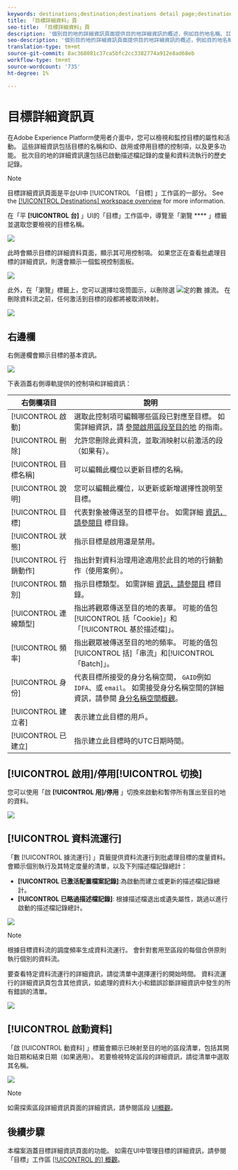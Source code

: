 ```yaml
---
keywords: destinations;destination;destinations detail page;destinations details page
title: 「目標詳細資料」頁
seo-title: 「目標詳細資料」頁
description: '個別目的地的詳細資訊頁面提供目的地詳細資訊的概述，例如目的地名稱、ID、對應至目的地的區段，以及編輯啟動和啟用和停用資料流的控制項。 '
seo-description: '個別目的地的詳細資訊頁面提供目的地詳細資訊的概述，例如目的地名稱、ID、對應至目的地的區段，以及編輯啟動和啟用和停用資料流的控制項。 '
translation-type: tm+mt
source-git-commit: 8ac368081c37ca5bfc2cc3382774a912e8ad68eb
workflow-type: tm+mt
source-wordcount: '735'
ht-degree: 1%

---
```



# 目標詳細資訊頁

在Adobe Experience Platform使用者介面中，您可以檢視和監控目標的屬性和活動。 這些詳細資訊包括目標的名稱和ID、啟用或停用目標的控制項，以及更多功能。 批次目的地的詳細資訊還包括已啟動描述檔記錄的度量和資料流執行的歷史記錄。

>[!NOTE]
>
>目標詳細資訊頁面是平台UI中 [!UICONTROL 「目標] 」工作區的一部分。 See the [[!UICONTROL Destinations] workspace overview](./destinations-workspace.md) for more information.

在「平 **[!UICONTROL 台]** 」UI的「目標」工作區中，導覽至「瀏覽 **** 」標籤並選取您要檢視的目標名稱。

![](../assets/ui/details-page/select-destination.png)

此時會顯示目標的詳細資料頁面，顯示其可用控制項。 如果您正在查看批處理目標的詳細資訊，則還會顯示一個監視控制面板。

![](../assets/ui/details-page/details.png)

此外，在「瀏覽」標籤上，您可以選擇垃圾筒圖示，以刪除選 ![定的數](../assets/ui/details-page/trash-icon.png) 據流。 在刪除資料流之前，任何激活到目標的段都將被取消映射。

![](../assets/ui/details-page/delete-flow.png)

## 右邊欄

右側邊欄會顯示目標的基本資訊。

![](../assets/ui/details-page/right-rail.png)

下表涵蓋右側導軌提供的控制項和詳細資訊：

| 右側欄項目 | 說明 |
| --- | --- |
| [!UICONTROL 啟動] | 選取此控制項可編輯哪些區段已對應至目標。 如需詳細資訊，請 [參閱啟用區段至目的地](./activate-destinations.md) 的指南。 |
| [!UICONTROL 刪除] | 允許您刪除此資料流，並取消映射以前激活的段（如果有）。 |
| [!UICONTROL 目標名稱] | 可以編輯此欄位以更新目標的名稱。 |
| [!UICONTROL 說明] | 您可以編輯此欄位，以更新或新增選擇性說明至目標。 |
| [!UICONTROL 目標] | 代表對象被傳送至的目標平台。 如需詳細 [資訊，請參閱目](../catalog/overview.md) 標目錄。 |
| [!UICONTROL 狀態] | 指示目標是啟用還是禁用。 |
| [!UICONTROL 行銷動作] | 指出針對資料治理用途適用於此目的地的行銷動作（使用案例）。 |
| [!UICONTROL 類別] | 指示目標類型。 如需詳細 [資訊，請參閱目](../catalog/overview.md) 標目錄。 |
| [!UICONTROL 連線類型] | 指出將觀眾傳送至目的地的表單。 可能的值包[!UICONTROL 括「Cookie]」和「[!UICONTROL 基於描述檔]」。 |
| [!UICONTROL 頻率] | 指出觀眾被傳送至目的地的頻率。 可能的值包[!UICONTROL 括]「串流」和[!UICONTROL 「Batch]」。 |
| [!UICONTROL 身份] | 代表目標所接受的身分名稱空間， `GAID`例如 `IDFA`、或 `email`。 如需接受身分名稱空間的詳細資訊，請參閱 [身分名稱空間概觀](../../identity-service/namespaces.md)。 |
| [!UICONTROL 建立者] | 表示建立此目標的用戶。 |
| [!UICONTROL 已建立] | 指示建立此目標時的UTC日期時間。 |

## [!UICONTROL 啟用]/停用[!UICONTROL 切換]

您可以使用「啟 **[!UICONTROL 用]/停用** 」切換來啟動和暫停所有匯出至目的地的資料。

![](../assets/ui/details-page/enable-disable.png)

## [!UICONTROL 資料流運行]

「數 [!UICONTROL 據流運行] 」頁籤提供資料流運行到批處理目標的度量資料。 會顯示個別執行及其特定度量的清單，以及下列描述檔記錄總計：

* **[!UICONTROL 已激活配置檔案記錄]**:為啟動而建立或更新的描述檔記錄總計。
* **[!UICONTROL 已略過描述檔記錄]**: 根據描述檔退出或遺失屬性，跳過以進行啟動的描述檔記錄總計。

![](../assets/ui/details-page/dataflow-runs.png)

>[!NOTE]
>
>根據目標資料流的調度頻率生成資料流運行。 會針對套用至區段的每個合併原則執行個別的資料流。

要查看特定資料流運行的詳細資訊，請從清單中選擇運行的開始時間。 資料流運行的詳細資訊頁包含其他資訊，如處理的資料大小和錯誤診斷詳細資訊中發生的所有錯誤的清單。

![](../assets/ui/details-page/dataflow.png)

## [!UICONTROL 啟動資料]

「啟 [!UICONTROL 動資料] 」標籤會顯示已映射至目的地的區段清單，包括其開始日期和結束日期（如果適用）。 若要檢視特定區段的詳細資訊，請從清單中選取其名稱。

![](../assets/ui/details-page/activation-data.png)

>[!NOTE]
>
>如需探索區段詳細資訊頁面的詳細資訊，請參閱區段 [UI概觀](../../segmentation/ui/overview.md#segment-details)。

## 後續步驟

本檔案涵蓋目標詳細資訊頁面的功能。 如需在UI中管理目標的詳細資訊，請參閱「目標」工作區 [[!UICONTROL 的] 概觀](./destinations-workspace.md)。